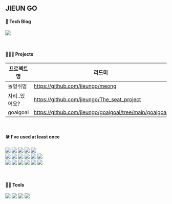 <h2> JIEUN GO <br></h2>



<h4 > 🌱 Tech Blog </h4>


 <a href="https://letsgojieun.tistory.com/"><img src="https://img.shields.io/badge/Tech%20Blog-FF5A00?style=flat-square&logo=TV Time&logoColor=white&link=https://letsgojieun.tistory.com/"/></a>

<br>

<h4 > 👩🏻‍💻 Projects </h3>

|프로젝트명|리드미|
|------|---|
|놀멍쉬멍|<https://github.com/jieungo/meong>|
|자리..있어요?|<https://github.com/jieungo/The_seat_project>|
|goalgoal|<https://github.com/jieungo/goalgoal/tree/main/goalgoal>|

<br>

<h4 > 🛠 I've used at least once </h4>

<p >
  <img src="https://img.shields.io/badge/HTML5-E34F26?style=flat-square&logo=HTML5&logoColor=white"/></a>
  <img src="https://img.shields.io/badge/CSS3-1572B6?style=flat-square&logo=CSS3&logoColor=white"/></a>
  <img src="https://img.shields.io/badge/JavaScript-F7DF1E?style=flat-square&logo=JavaScript&logoColor=white"/></a>
  <img src="https://img.shields.io/badge/TypeScript-3178C6?style=flat-square&logo=TypeScript&logoColor=white"/></a> 
  <img src="https://img.shields.io/badge/Sass-CC6699?style=flat-square&logo=Sass&logoColor=white"/></a>
  <br>
  <img src="https://img.shields.io/badge/Bootstrap-7952B3?style=flat-square&logo=Bootstrap&logoColor=white"/></a>
  <img src="https://img.shields.io/badge/React-61DAFB?style=flat-square&logo=React&logoColor=white"/></a>
  <img src="https://img.shields.io/badge/Redux-764ABC?style=flat-square&logo=Redux&logoColor=white"/></a>
  <img src="https://img.shields.io/badge/Redux-Saga-999999?style=flat-square&logo=Redux-Saga&logoColor=white"/></a>
  <img src="https://img.shields.io/badge/Next.js-000000?style=flat-square&logo=Next.js&logoColor=white"/></a>
  <img src="https://img.shields.io/badge/styled-components-DB7093?style=flat-square&logo=styled-components&logoColor=white"/></a>
  <br>
  <img src="https://img.shields.io/badge/Node.js-339933?style=flat-square&logo=Node.js&logoColor=white"/>
  <img src="https://img.shields.io/badge/Node.js-339933?style=flat-square&logo=Node.js&logoColor=white"/>
  <img src="https://img.shields.io/badge/Express-000000?style=flat-square&logo=Express&logoColor=white"/>
  <img src="https://img.shields.io/badge/Sequelize-52B0E7?style=flat-square&logo=Sequelize&logoColor=white"/>
  <img src="https://img.shields.io/badge/Amazon AWS-232F3E?style=flat-square&logo=Amazon AWS&logoColor=white"/>
  <img src="https://img.shields.io/badge/MySQL-4479A1?style=flat-square&logo=MySQL&logoColor=white"/>
</p>

<br>

<h4 > 🕺🏻 Tools </h4>

<p>
  <img src="https://img.shields.io/badge/Figma-F24E1E?style=flat-square&logo=Figma&logoColor=white"/></a>
  <img src="https://img.shields.io/badge/Notion-000000?style=flat-square&logo=Notion&logoColor=white"/></a>
  <img src="https://img.shields.io/badge/Slack-4A154B?style=flat-square&logo=Slack&logoColor=white"/></a>
  <img src="https://img.shields.io/badge/GitHub-181717?style=flat-square&logo=GitHub&logoColor=white"/></a>
</a>
</p>
<br>
